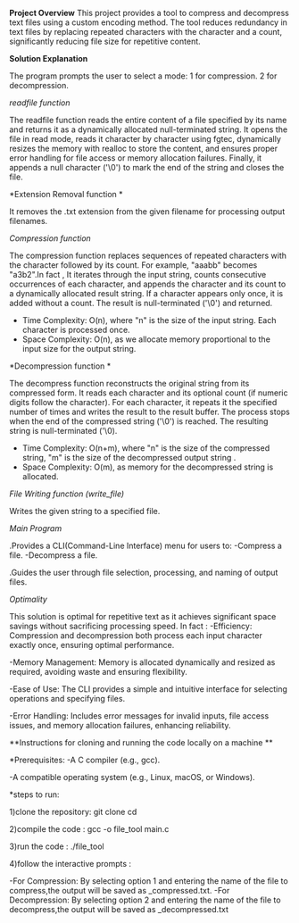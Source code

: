 **Project Overview**
This project provides a tool to compress and decompress text files using a custom encoding method. The tool reduces redundancy in text files by replacing repeated characters with the character and a count, significantly reducing file size for repetitive content.


**Solution Explanation**

The program prompts the user to select a mode:
1 for compression.
2 for decompression.


*readfile function*

The readfile function reads the entire content of a file specified by its name and returns it as a dynamically allocated null-terminated string. It opens the file in read mode, reads it character by character using fgtec, dynamically resizes the memory with realloc to store the content, and ensures proper error handling for file access or memory allocation failures. Finally, it appends a null character ('\0') to mark the end of the string and closes the file.

*Extension Removal function * 

 It removes the .txt extension from the given filename for processing output filenames.
 

*Compression function*

The compression function replaces sequences of repeated characters with the character followed by its count. For example, "aaabb" becomes "a3b2".In fact , It iterates through the input string, counts consecutive occurrences of each character, and appends the character and its count to a dynamically allocated result string. If a character appears only once, it is added without a count. The result is null-terminated ('\0') and returned.


- Time Complexity: O(n), where "n" is the size of the input string. Each character is processed once.
- Space Complexity: O(n), as we allocate memory proportional to the input size for the output string.

*Decompression function *

The decompress function reconstructs the original string from its compressed form. It reads each character and its optional count (if numeric digits follow the character). For each character, it repeats it the specified number of times and writes the result  to the result buffer. The process stops when the end of the compressed string ('\0') is reached. The resulting string is null-terminated ('\0).


- Time Complexity: O(n+m), where "n" is the size of the compressed string, "m" is the size of the decompressed output string .
- Space Complexity: O(m), as memory for the decompressed string is allocated.

*File Writing function (write_file)*

Writes the given string to a specified file.

*Main Program*

.Provides a CLI(Command-Line Interface) menu for users to:
  -Compress a file.
  -Decompress a file.

.Guides the user through file selection, processing, and naming of output files.

 
*Optimality*

This solution is optimal for repetitive text as it achieves significant space savings without sacrificing processing speed.
In fact :
-Efficiency:
Compression and decompression both process each input character exactly once, ensuring optimal performance.

-Memory Management:
Memory is allocated dynamically and resized as required, avoiding waste and ensuring flexibility.

-Ease of Use:
The CLI provides a simple and intuitive interface for selecting operations and specifying files.

-Error Handling:
Includes error messages for invalid inputs, file access issues, and memory allocation failures, enhancing reliability.


**Instructions for cloning and running the code locally on a machine **

  *Prerequisites:
   -A C compiler (e.g., gcc).
    
   -A compatible operating system (e.g., Linux, macOS, or Windows).
    
  *steps to run:
  
   1)clone the repository:
      git clone <repository-url>
      cd <repository-name>
      
   2)compile the code :
       gcc -o file_tool main.c
         
   3)run the code :
       ./file_tool
         
   4)follow the interactive prompts :
    
   -For Compression: By selecting option 1 and entering the name of the file to compress,the output will be saved as                          <filename>_compressed.txt.
   -For Decompression: By selecting option 2 and entering the name of the file to decompress,the output will be saved as                      <filename>_decompressed.txt




